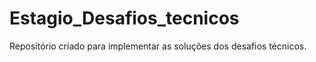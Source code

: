 # Estagio_Desafios_tecnicos
 Repositório criado para implementar as soluções dos desafios técnicos. 
